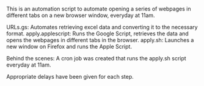 This is an automation script to automate opening a series of webpages in different tabs on a new browser window, everyday at 11am.

URLs.gs: Automates retrieving excel data and converting it to the necessary format.
apply.applescript: Runs the Google Script, retrieves the data and opens the webpages in different tabs in the browser.
apply.sh: Launches a new window on Firefox and runs the Apple Script. 

Behind the scenes: A cron job was created that runs the apply.sh script everyday at 11am.

Appropriate delays have been given for each step.

